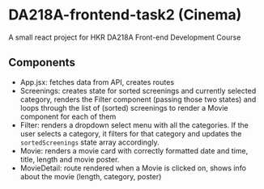 # DA218A-frontend-task2 (Cinema)

A small react project for HKR DA218A Front-end Development Course

## Components
* App.jsx: fetches data from API, creates routes
* Screenings: creates state for sorted screenings and currently selected category, renders the Filter component (passing those two states) and loops through the list of (sorted) screenings to render a Movie component for each of them
* Filter: renders a dropdown select menu with all the categories. If the user selects a category, it filters for that category and updates the `sortedScreenings` state array accordingly.
* Movie: renders a movie card with correctly formatted date and time, title, length and movie poster.
* MovieDetail: route rendered when a Movie is clicked on, shows info about the movie (length, category, poster)
